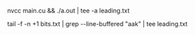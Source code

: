 nvcc main.cu && ./a.out | tee -a leading.txt

tail -f -n +1 bits.txt | grep --line-buffered "aak" | tee leading.txt
